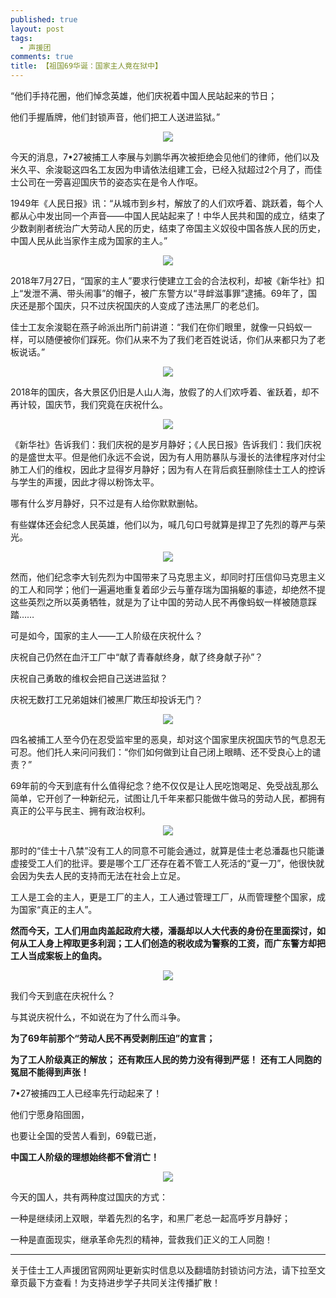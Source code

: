 ```yaml
---
published: true
layout: post
tags:
  - 声援团
comments: true
title: 【祖国69华诞：国家主人竟在狱中】
---
```



“他们手持花圈，他们悼念英雄，他们庆祝着中国人民站起来的节日；

他们手握盾牌，他们封锁声音，他们把工人送进监狱。”

<p align="center"> <img src="http://api.superbed.cn/pic/5bb1ea069dc6d61f41e595b3"> </p>

今天的消息，7•27被捕工人李展与刘鹏华再次被拒绝会见他们的律师，他们以及米久平、余浚聪这四名工友因为申请依法组建工会，已经入狱超过2个月了，而佳士公司在一旁喜迎国庆节的姿态实在是令人作呕。

1949年《人民日报》讯：“从城市到乡村，解放了的人们欢呼着、跳跃着，每个人都从心中发出同一个声音——中国人民站起来了！中华人民共和国的成立，结束了少数剥削者统治广大劳动人民的历史，结束了帝国主义奴役中国各族人民的历史，中国人民从此当家作主成为国家的主人。”

<p align="center"> <img src="http://api.superbed.cn/pic/5bb1eb429dc6d61f41e595b4"> </p>


2018年7月27日，“国家的主人”要求行使建立工会的合法权利，却被《新华社》扣上“发泄不满、带头闹事”的帽子，被广东警方以“寻衅滋事罪”逮捕。69年了，国庆还是那个国庆，只不过庆祝国庆的人变成了违法黑厂的老总们。

佳士工友余浚聪在燕子岭派出所门前讲道：“我们在你们眼里，就像一只蚂蚁一样，可以随便被你们踩死。你们从来不为了我们老百姓说话，你们从来都只为了老板说话。”

<p align="center"> <img src="http://api.superbed.cn/pic/5bb1ebe69dc6d61f41e595b6"> </p>

 
2018年的国庆，各大景区仍旧是人山人海，放假了的人们欢呼着、雀跃着，却不再计较，国庆节，我们究竟在庆祝什么。

<p align="center"> <img src="http://api.superbed.cn/pic/5bb1ec049dc6d61f41e595b7"> </p>

《新华社》告诉我们：我们庆祝的是岁月静好；《人民日报》告诉我们：我们庆祝的是盛世太平。但是他们永远不会说，因为有人用防暴队与漫长的法律程序对付尘肺工人们的维权，因此才显得岁月静好；因为有人在背后疯狂删除佳士工人的控诉与学生的声援，因此才得以粉饰太平。

哪有什么岁月静好，只不过是有人给你默默删帖。

有些媒体还会纪念人民英雄，他们以为，喊几句口号就算是捍卫了先烈的尊严与荣光。

<p align="center"> <img src="http://api.superbed.cn/pic/5bb1edf69dc6d61f41e595bb"> </p>

然而，他们纪念李大钊先烈为中国带来了马克思主义，却同时打压信仰马克思主义的工人和同学；他们一遍遍地重复着邱少云与董存瑞为国捐躯的事迹，却绝然不提这些英烈之所以英勇牺牲，就是为了让中国的劳动人民不再像蚂蚁一样被随意踩踏……


可是如今，国家的主人——工人阶级在庆祝什么？

庆祝自己仍然在血汗工厂中“献了青春献终身，献了终身献子孙”？

庆祝自己勇敢的维权会把自己送进监狱？

庆祝无数打工兄弟姐妹们被黑厂欺压却投诉无门？

<p align="center"> <img src="http://api.superbed.cn/pic/5bb1eeea9dc6d61f41e595bc"> </p>


四名被捕工人至今仍在忍受监牢里的恶臭，却对这个国家里庆祝国庆节的气息忍无可忍。他们托人来问问我们：“你们如何做到让自己闭上眼睛、还不受良心上的谴责？”

69年前的今天到底有什么值得纪念？绝不仅仅是让人民吃饱喝足、免受战乱那么简单，它开创了一种新纪元，试图让几千年来都只能做牛做马的劳动人民，都拥有真正的公平与民主、拥有政治权利。
 
<p align="center"> <img src="http://api.superbed.cn/pic/5bb1ef129dc6d61f41e595bd"> </p>
 
那时的“佳士十八禁”没有工人的同意不可能会通过，就算是佳士老总潘磊也只能谦虚接受工人们的批评。要是哪个工厂还存在着不管工人死活的“夏一刀”，他很快就会因为失去人民的支持而无法在社会上立足。

工人是工会的主人，更是工厂的主人，工人通过管理工厂，从而管理整个国家，成为国家“真正的主人”。

**然而今天，工人们用血肉盖起政府大楼，潘磊却以人大代表的身份在里面探讨，如何从工人身上榨取更多利润；工人们创造的税收成为警察的工资，而广东警方却把工人当成案板上的鱼肉。**

<p align="center"> <img src="http://api.superbed.cn/pic/5bb1efe19dc6d61f41e595be"> </p>

 
我们今天到底在庆祝什么？

与其说庆祝什么，不如说在为了什么而斗争。

**为了69年前那个“劳动人民不再受剥削压迫”的宣言；**

**为了工人阶级真正的解放；**
**还有欺压人民的势力没有得到严惩！**
**还有工人同胞的冤屈不能得到声张！**

7•27被捕四工人已经率先行动起来了！

他们宁愿身陷囹圄，

也要让全国的受苦人看到，69载已逝，

**中国工人阶级的理想始终都不曾消亡！**

<p align="center"> <img src="http://api.superbed.cn/pic/5bb1f0129dc6d61f41e595bf"> </p>
 
今天的国人，共有两种度过国庆的方式：

一种是继续闭上双眼，举着先烈的名字，和黑厂老总一起高呼岁月静好；

一种是直面现实，继承革命先烈的精神，营救我们正义的工人同胞！




---
关于佳士工人声援团官网网址更新实时信息以及翻墙防封锁访问方法，请下拉至文章页最下方查看！为支持进步学子共同关注传播扩散！
